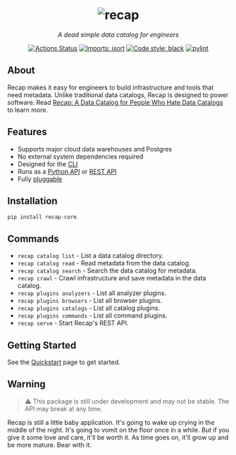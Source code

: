 <h1 align="center">
  <img src="https://github.com/recap-cloud/recap/blob/main/static/recap-logo.png?raw=true" alt="recap"></a>
  <br>
</h1>

<p align="center">
<i>A dead simple data catalog for engineers</i>
</p>

<p align="center">
<a href="https://github.com/recap-cloud/recap/actions"><img alt="Actions Status" src="https://github.com/recap-cloud/recap/actions/workflows/ci.yaml/badge.svg"></a>
<a href="https://pycqa.github.io/isort/"><img alt="Imports: isort" src="https://img.shields.io/badge/%20imports-isort-%231674b1?style=flat&labelColor=ef8336"></a>
<a href="https://github.com/psf/black"><img alt="Code style: black" src="https://img.shields.io/badge/code%20style-black-000000.svg"></a>
<a href="https://github.com/PyCQA/pylint"><img alt="pylint" src="https://img.shields.io/badge/linting-pylint-yellowgreen"></a>
</p>

## About

Recap makes it easy for engineers to build infrastructure and tools that need metadata. Unlike traditional data catalogs, Recap is designed to power software. Read [Recap: A Data Catalog for People Who Hate Data Catalogs](https://cnr.sh/essays/recap-for-people-who-hate-data-catalogs) to learn more.

## Features

* Supports major cloud data warehouses and Postgres
* No external system dependencies required
* Designed for the [CLI](https://docs.recap.cloud/latest/cli/)
* Runs as a [Python API](https://docs.recap.cloud/latest/api/recap.analyzers/) or [REST API](https://docs.recap.cloud/latest/rest/)
* Fully [pluggable](https://docs.recap.cloud/latest/guides/plugins/)

## Installation

    pip install recap-core

## Commands

* `recap catalog list` - List a data catalog directory.
* `recap catalog read` - Read metadata from the data catalog.
* `recap catalog search` - Search the data catalog for metadata.
* `recap crawl` - Crawl infrastructure and save metadata in the data catalog.
* `recap plugins analyzers` - List all analyzer plugins.
* `recap plugins browsers` - List all browser plugins.
* `recap plugins catalogs` - List all catalog plugins.
* `recap plugins commands` - List all command plugins.
* `recap serve` - Start Recap's REST API.

## Getting Started

See the [Quickstart](https://docs.recap.cloud/latest/quickstart/) page to get started.

## Warning

> ⚠️ This package is still under development and may not be stable. The API may break at any time.

Recap is still a little baby application. It's going to wake up crying in the middle of the night. It's going to vomit on the floor once in a while. But if you give it some love and care, it'll be worth it. As time goes on, it'll grow up and be more mature. Bear with it.
